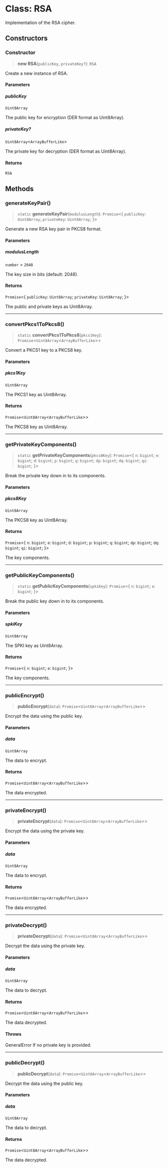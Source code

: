 # Class: RSA

Implementation of the RSA cipher.

## Constructors

### Constructor

> **new RSA**(`publicKey`, `privateKey?`): `RSA`

Create a new instance of RSA.

#### Parameters

##### publicKey

`Uint8Array`

The public key for encryption (DER format as Uint8Array).

##### privateKey?

`Uint8Array`\<`ArrayBufferLike`\>

The private key for decryption (DER format as Uint8Array).

#### Returns

`RSA`

## Methods

### generateKeyPair()

> `static` **generateKeyPair**(`modulusLength`): `Promise`\<\{ `publicKey`: `Uint8Array`; `privateKey`: `Uint8Array`; \}\>

Generate a new RSA key pair in PKCS8 format.

#### Parameters

##### modulusLength

`number` = `2048`

The key size in bits (default: 2048).

#### Returns

`Promise`\<\{ `publicKey`: `Uint8Array`; `privateKey`: `Uint8Array`; \}\>

The public and private keys as Uint8Array.

***

### convertPkcs1ToPkcs8()

> `static` **convertPkcs1ToPkcs8**(`pkcs1Key`): `Promise`\<`Uint8Array`\<`ArrayBufferLike`\>\>

Convert a PKCS1 key to a PKCS8 key.

#### Parameters

##### pkcs1Key

`Uint8Array`

The PKCS1 key as Uint8Array.

#### Returns

`Promise`\<`Uint8Array`\<`ArrayBufferLike`\>\>

The PKCS8 key as Uint8Array.

***

### getPrivateKeyComponents()

> `static` **getPrivateKeyComponents**(`pkcs8Key`): `Promise`\<\{ `n`: `bigint`; `e`: `bigint`; `d`: `bigint`; `p`: `bigint`; `q`: `bigint`; `dp`: `bigint`; `dq`: `bigint`; `qi`: `bigint`; \}\>

Break the private key down in to its components.

#### Parameters

##### pkcs8Key

`Uint8Array`

The PKCS8 key as Uint8Array.

#### Returns

`Promise`\<\{ `n`: `bigint`; `e`: `bigint`; `d`: `bigint`; `p`: `bigint`; `q`: `bigint`; `dp`: `bigint`; `dq`: `bigint`; `qi`: `bigint`; \}\>

The key components.

***

### getPublicKeyComponents()

> `static` **getPublicKeyComponents**(`spkiKey`): `Promise`\<\{ `n`: `bigint`; `e`: `bigint`; \}\>

Break the public key down in to its components.

#### Parameters

##### spkiKey

`Uint8Array`

The SPKI key as Uint8Array.

#### Returns

`Promise`\<\{ `n`: `bigint`; `e`: `bigint`; \}\>

The key components.

***

### publicEncrypt()

> **publicEncrypt**(`data`): `Promise`\<`Uint8Array`\<`ArrayBufferLike`\>\>

Encrypt the data using the public key.

#### Parameters

##### data

`Uint8Array`

The data to encrypt.

#### Returns

`Promise`\<`Uint8Array`\<`ArrayBufferLike`\>\>

The data encrypted.

***

### privateEncrypt()

> **privateEncrypt**(`data`): `Promise`\<`Uint8Array`\<`ArrayBufferLike`\>\>

Encrypt the data using the private key.

#### Parameters

##### data

`Uint8Array`

The data to encrypt.

#### Returns

`Promise`\<`Uint8Array`\<`ArrayBufferLike`\>\>

The data encrypted.

***

### privateDecrypt()

> **privateDecrypt**(`data`): `Promise`\<`Uint8Array`\<`ArrayBufferLike`\>\>

Decrypt the data using the private key.

#### Parameters

##### data

`Uint8Array`

The data to decrypt.

#### Returns

`Promise`\<`Uint8Array`\<`ArrayBufferLike`\>\>

The data decrypted.

#### Throws

GeneralError If no private key is provided.

***

### publicDecrypt()

> **publicDecrypt**(`data`): `Promise`\<`Uint8Array`\<`ArrayBufferLike`\>\>

Decrypt the data using the public key.

#### Parameters

##### data

`Uint8Array`

The data to decrypt.

#### Returns

`Promise`\<`Uint8Array`\<`ArrayBufferLike`\>\>

The data decrypted.
